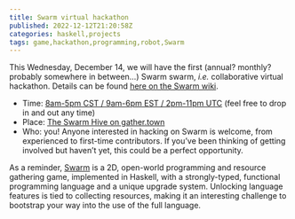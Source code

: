 ```yaml
---
title: Swarm virtual hackathon
published: 2022-12-12T21:20:58Z
categories: haskell,projects
tags: game,hackathon,programming,robot,Swarm
---
```


<p>This Wednesday, December 14, we will have the first (annual? monthly? probably somewhere in between…) Swarm swarm, <em>i.e.</em> collaborative virtual hackathon. Details can be found <a href="https://github.com/swarm-game/swarm/wiki/Swarm-swarm">here on the Swarm wiki</a>.</p>
<ul>
<li>Time: <a href="https://www.timeanddate.com/worldclock/fixedtime.html?msg=Swarm+swarm&amp;iso=20221214T14&amp;p1=%3A&amp;ah=9">8am-5pm CST / 9am-6pm EST / 2pm-11pm UTC</a> (feel free to drop in and out any time)</li>
<li>Place: <a href="https://app.gather.town/app/SpqG1ic5pNKM7YqS/The%20Swarm%20Hive">The Swarm Hive on gather.town</a></li>
<li>Who: you! Anyone interested in hacking on Swarm is welcome, from experienced to first-time contributors. If you’ve been thinking of getting involved but haven’t yet, this could be a perfect opportunity.</li>
</ul>
<p>As a reminder, <a href="https://github.com/swarm-game/swarm/">Swarm</a> is a 2D, open-world programming and resource gathering game, implemented in Haskell, with a strongly-typed, functional programming language and a unique upgrade system. Unlocking language features is tied to collecting resources, making it an interesting challenge to bootstrap your way into the use of the full language.</p>


